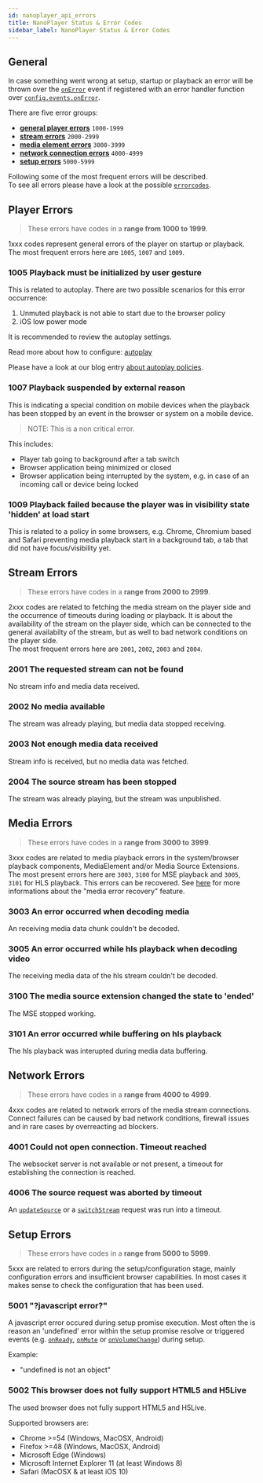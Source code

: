 ```yaml
---
id: nanoplayer_api_errors
title: NanoPlayer Status & Error Codes
sidebar_label: NanoPlayer Status & Error Codes
---
```


## General

In case something went wrong at setup, startup or playback an error will be thrown over the [`onError`](nanoplayer_api/#onerror) event if registered with an error handler function over [`config.events.onError`](nanoplayer_api/#nanoplayerconfig--codeobjectcode).

There are five error groups:

* [**general player errors**](#player-errors) `1000-1999`
* [**stream errors**](#stream-errors) `2000-2999`
* [**media element errors**](#media-errors) `3000-3999`
* [**network connection errors**](#network-errors) `4000-4999`
* [**setup errors**](#setup-errors) `5000-5999`

Following some of the most frequent errors will be described.<br /> To see all errors please have a look at the possible [`errorcodes`](nanoplayer_api/#nanoplayererrorcode--codenumbercode).

## Player Errors

>These errors have codes in a **range from 1000 to 1999**.<br />

1xxx codes represent general errors of the player on startup or playback.<br />
The most frequent errors here are `1005`, `1007` and `1009`.

### 1005 Playback must be initialized by user gesture

This is related to autoplay. There are two possible scenarios for this error occurrence:

1. Unmuted playback is not able to start due to the browser policy
2. iOS low power mode

It is recommended to review the autoplay settings.<br />

Read more about how to configure: [autoplay](https://docs.nanocosmos.de/docs/nanoplayer/nanoplayer_autoplay)

Please have a look at our blog entry [about autoplay policies](https://www.nanocosmos.de/blog/2018/03/autoplay-on-web-pages-with-h5live-player-for-ultra-low-latency-live-streams/).

### 1007 Playback suspended by external reason

This is indicating a special condition on mobile devices when the playback has been stopped by an event in the browser or system on a mobile device.<br />

>NOTE: This is a non critical error.<br />

This includes:

* Player tab going to background after a tab switch
* Browser application being minimized or closed
* Browser application being interrupted by the system, e.g. in case of an incoming call or device being locked

### 1009 Playback failed because the player was in visibility state 'hidden' at load start

This is related to a policy in some browsers, e.g. Chrome, Chromium based and Safari preventing media playback start in a background tab, a tab that did not have focus/visibility yet.

## Stream Errors

>These errors have codes in a **range from 2000 to 2999**.<br />

2xxx codes are related to fetching the media stream on the player side and the occurrence
of timeouts during loading or playback. It is about the availability of the stream on the player side,
which can be connected to the general availabilty of the stream, but as well to bad network conditions
on the player side.<br />
The most frequent errors here are `2001`, `2002`, `2003` and `2004`.

### 2001 The requested stream can not be found

No stream info and media data received.

### 2002 No media available

The stream was already playing, but media data stopped receiving.

### 2003 Not enough media data received

Stream info is received, but no media data was fetched.

### 2004 The source stream has been stopped

The stream was already playing, but the stream was unpublished.

## Media Errors

>These errors have codes in a **range from 3000 to 3999**.<br />

3xxx codes are related to media playback errors in the system/browser playback components,
MediaElement and/or Media Source Extensions.<br />
The most present errors here are `3003`, `3100` for MSE playback and `3005`, `3101` for HLS playback. This errors can be recovered.
See [here](https://docs.nanocosmos.de/docs/nanoplayer/nanoplayer_feature_media_error_recoveries) for more informations about the "media error recovery" feature.

### 3003 An error occurred when decoding media

An receiving media data chunk couldn't be decoded.

### 3005 An error occurred while hls playback when decoding video

The receiving media data of the hls stream couldn't be decoded.

### 3100 The media source extension changed the state to 'ended'

The MSE stopped working.

### 3101 An error occurred while buffering on hls playback

The hls playback was interupted during media data buffering.

## Network Errors

>These errors have codes in a **range from 4000 to 4999**.<br />

4xxx codes are related to network errors of the media stream connections.
Connect failures can be caused by bad network conditions, firewall issues
and in rare cases by overreacting ad blockers.

### 4001 Could not open connection. Timeout reached

The websocket server is not available or not present, a timeout for establishing the connection is reached.

### 4006 The source request was aborted by timeout

An [`updateSource`](nanoplayer_api/#nanoplayerupdatesourcesource) or a [`switchStream`](nanoplayer_api/#nanoplayerswitchstreamindex) request was run into a timeout.

## Setup Errors

>These errors have codes in a **range from 5000 to 5999**.<br />

5xxx are related to errors during the setup/configuration stage, mainly configuration errors and insufficient browser capabilities.
In most cases it makes sense to check the configuration that has been used.

### 5001 "?javascript error?"

A javascript error occured during setup promise execution. Most often the is reason an 'undefined' error within the setup promise resolve or triggered events (e.g. [`onReady`](nanoplayer_api/#onready), [`onMute`](nanoplayer_api/#onmute) or [`onVolumeChange`](nanoplayer_api/#onvolumechange)) during setup.<br />

Example:

* "undefined is not an object"

### 5002 This browser does not fully support HTML5 and H5Live

The used browser does not fully support HTML5 and H5Live.<br />

Supported browsers are:

* Chrome >=54 (Windows, MacOSX, Android)
* Firefox >=48 (Windows, MacOSX, Android)
* Microsoft Edge (Windows)
* Microsoft Internet Explorer 11 (at least Windows 8)
* Safari (MacOSX & at least iOS 10)
